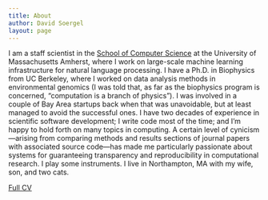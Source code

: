 ```yaml
---
title: About
author: David Soergel
layout: page
---
```

I am a staff scientist in the [School of Computer Science][1] at the University of Massachusetts Amherst, where I work on large-scale machine learning infrastructure for natural language processing. I have a Ph.D. in Biophysics from UC Berkeley, where I worked on data analysis methods in environmental genomics (I was told that, as far as the biophysics program is concerned, &#8220;computation is a branch of physics&#8221;). I was involved in a couple of Bay Area startups back when that was unavoidable, but at least managed to avoid the successful ones. I have two decades of experience in scientific software development; I write code most of the time; and I&#8217;m happy to hold forth on many topics in computing. A certain level of cynicism—arising from comparing methods and results sections of journal papers with associated source code—has made me particularly passionate about systems for guaranteeing transparency and reproducibility in computational research. I play some instruments. I live in Northampton, MA with my wife, son, and two cats.

[Full CV][2]

 [1]: http://www.cs.umass.edu "UMass Computer Science"
 [2]: http://www.davidsoergel.com/resume.html "Resume"
